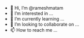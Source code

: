 - 👋 Hi, I’m @rameshmatam
- 👀 I’m interested in ...
- 🌱 I’m currently learning ...
- 💞️ I’m looking to collaborate on ...
- 📫 How to reach me ...

<!---
rameshmatam/rameshmatam is a ✨ special ✨ repository because its `README.md` (this file) appears on your GitHub profile.
You can click the Preview link to take a look at your changes.
--->
